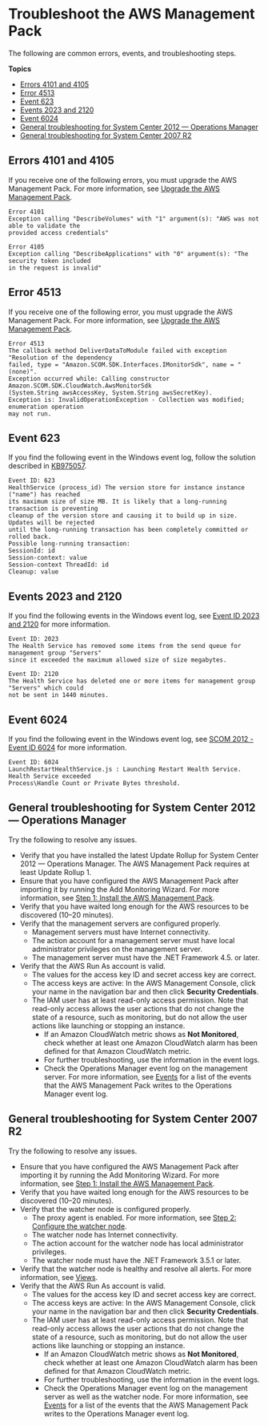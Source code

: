 # Troubleshoot the AWS Management Pack<a name="TroubleshootingAWSmp"></a>

The following are common errors, events, and troubleshooting steps\.

**Topics**
+ [Errors 4101 and 4105](#error-4101-4105)
+ [Error 4513](#error-4513)
+ [Event 623](#event-623)
+ [Events 2023 and 2120](#event-2023-2120)
+ [Event 6024](#event-6024)
+ [General troubleshooting for System Center 2012 — Operations Manager](#general-troubleshooting-2012)
+ [General troubleshooting for System Center 2007 R2](#general-troubleshooting-2007)

## Errors 4101 and 4105<a name="error-4101-4105"></a>

If you receive one of the following errors, you must upgrade the AWS Management Pack\. For more information, see [Upgrade the AWS Management Pack](upgrading-awsmp.md)\.

```
Error 4101
Exception calling "DescribeVolumes" with "1" argument(s): "AWS was not able to validate the 
provided access credentials"
```

```
Error 4105
Exception calling "DescribeApplications" with "0" argument(s): "The security token included 
in the request is invalid"
```

## Error 4513<a name="error-4513"></a>

If you receive one of the following error, you must upgrade the AWS Management Pack\. For more information, see [Upgrade the AWS Management Pack](upgrading-awsmp.md)\.

```
Error 4513
The callback method DeliverDataToModule failed with exception "Resolution of the dependency 
failed, type = "Amazon.SCOM.SDK.Interfaces.IMonitorSdk", name = "(none)".
Exception occurred while: Calling constructor Amazon.SCOM.SDK.CloudWatch.AwsMonitorSdk
(System.String awsAccessKey, System.String awsSecretKey).
Exception is: InvalidOperationException - Collection was modified; enumeration operation 
may not run.
```

## Event 623<a name="event-623"></a>

If you find the following event in the Windows event log, follow the solution described in [KB975057](http://support.microsoft.com/kb/975057)\.

```
Event ID: 623
HealthService (process_id) The version store for instance instance ("name") has reached 
its maximum size of size MB. It is likely that a long-running transaction is preventing 
cleanup of the version store and causing it to build up in size. Updates will be rejected 
until the long-running transaction has been completely committed or rolled back. 
Possible long-running transaction:
SessionId: id
Session-context: value
Session-context ThreadId: id
Cleanup: value
```

## Events 2023 and 2120<a name="event-2023-2120"></a>

If you find the following events in the Windows event log, see [Event ID 2023 and 2120](https://social.technet.microsoft.com/Forums/systemcenter/en-US/56324edf-01bb-46c3-80de-bbaab529a585/event-id-2023-and-2120) for more information\.

```
Event ID: 2023
The Health Service has removed some items from the send queue for management group "Servers" 
since it exceeded the maximum allowed size of size megabytes.
```

```
Event ID: 2120
The Health Service has deleted one or more items for management group "Servers" which could 
not be sent in 1440 minutes.
```

## Event 6024<a name="event-6024"></a>

If you find the following event in the Windows event log, see [SCOM 2012 \- Event ID 6024](https://social.technet.microsoft.com/Forums/security/en-US/3f847c09-a4e9-497f-866c-c26440059aa2/scom-2012-event-id-6024-launching-restart-health-service-health-service-exceeded-processhandle?forum=operationsmanagerdeployment) for more information\.

```
Event ID: 6024
LaunchRestartHealthService.js : Launching Restart Health Service. Health Service exceeded 
Process\Handle Count or Private Bytes threshold.
```

## General troubleshooting for System Center 2012 — Operations Manager<a name="general-troubleshooting-2012"></a>

Try the following to resolve any issues\.
+ Verify that you have installed the latest Update Rollup for System Center 2012 — Operations Manager\. The AWS Management Pack requires at least Update Rollup 1\.
+ Ensure that you have configured the AWS Management Pack after importing it by running the Add Monitoring Wizard\. For more information, see [Step 1: Install the AWS Management Pack](ConfiguringAWSmp.md)\.
+ Verify that you have waited long enough for the AWS resources to be discovered \(10–20 minutes\)\.
+ Verify that the management servers are configured properly\.
  + Management servers must have Internet connectivity\.
  + The action account for a management server must have local administrator privileges on the management server\.
  + The management server must have the \.NET Framework 4\.5\. or later\.
+ Verify that the AWS Run As account is valid\.
  + The values for the access key ID and secret access key are correct\.
  + The access keys are active: In the AWS Management Console, click your name in the navigation bar and then click **Security Credentials**\.
  + The IAM user has at least read\-only access permission\. Note that read\-only access allows the user actions that do not change the state of a resource, such as monitoring, but do not allow the user actions like launching or stopping an instance\.
    + If an Amazon CloudWatch metric shows as **Not Monitored**, check whether at least one Amazon CloudWatch alarm has been defined for that Amazon CloudWatch metric\.
    + For further troubleshooting, use the information in the event logs\.
    + Check the Operations Manager event log on the management server\. For more information, see [Events](UsingAWSmp.md#EventIDs) for a list of the events that the AWS Management Pack writes to the Operations Manager event log\.

## General troubleshooting for System Center 2007 R2<a name="general-troubleshooting-2007"></a>

Try the following to resolve any issues\.
+ Ensure that you have configured the AWS Management Pack after importing it by running the Add Monitoring Wizard\. For more information, see [Step 1: Install the AWS Management Pack](ConfiguringAWSmp.md)\.
+ Verify that you have waited long enough for the AWS resources to be discovered \(10–20 minutes\)\.
+ Verify that the watcher node is configured properly\.
  + The proxy agent is enabled\. For more information, see [Step 2: Configure the watcher node](ConfiguringWatcherNode.md)\.
  + The watcher node has Internet connectivity\.
  + The action account for the watcher node has local administrator privileges\.
  + The watcher node must have the \.NET Framework 3\.5\.1 or later\.
+ Verify that the watcher node is healthy and resolve all alerts\. For more information, see [Views](UsingAWSmp.md#AWSmpViews)\.
+ Verify that the AWS Run As account is valid\.
  + The values for the access key ID and secret access key are correct\.
  + The access keys are active: In the AWS Management Console, click your name in the navigation bar and then click **Security Credentials**\.
  + The IAM user has at least read\-only access permission\. Note that read\-only access allows the user actions that do not change the state of a resource, such as monitoring, but do not allow the user actions like launching or stopping an instance\.
    + If an Amazon CloudWatch metric shows as **Not Monitored**, check whether at least one Amazon CloudWatch alarm has been defined for that Amazon CloudWatch metric\.
    + For further troubleshooting, use the information in the event logs\.
    + Check the Operations Manager event log on the management server as well as the watcher node\. For more information, see [Events](UsingAWSmp.md#EventIDs) for a list of the events that the AWS Management Pack writes to the Operations Manager event log\.